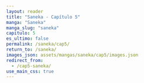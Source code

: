 ```yaml
---
layout: reader
title: "Saneka - Capítulo 5"
manga: "Saneka"
manga_slug: "saneka"
capitulo: 5
es_ultimo: false
permalink: /saneka/cap5/
return_to: /saneka/
images_json: assets/mangas/saneka/cap5/images.json
redirect_from:
  - /cap5-saneka/
use_main_css: true
---
```

